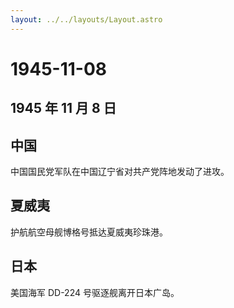 ```yaml
---
layout: ../../layouts/Layout.astro
---
```


# 1945-11-08

## 1945 年 11 月 8 日

## 中国

中国国民党军队在中国辽宁省对共产党阵地发动了进攻。

## 夏威夷

护航航空母舰博格号抵达夏威夷珍珠港。

## 日本

美国海军 DD-224 号驱逐舰离开日本广岛。